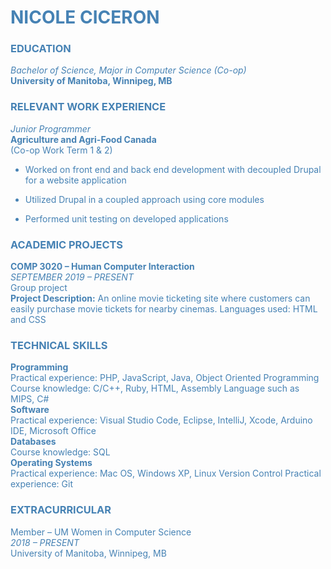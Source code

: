 # <font color='steelblue'> NICOLE CICERON 


### <font color='steelblue'> EDUCATION </font>
*Bachelor of Science, Major in Computer Science (Co-op)* 
<br>
**University of Manitoba, Winnipeg, MB**


### <font color='steelblue'>RELEVANT WORK EXPERIENCE</font>
*Junior Programmer*
<br>**Agriculture and Agri-Food Canada**
<br>(Co-op Work Term 1 & 2)

* Worked on front end and back end development with decoupled Drupal for a website     application

*  Utilized Drupal in a coupled approach using core modules
* Performed unit testing on developed applications


### <font color='steelblue'>ACADEMIC PROJECTS </font>
**COMP 3020 – Human Computer Interaction**          <br>*SEPTEMBER 2019 – PRESENT*
<br>Group project                                                                           
**Project Description:** An online movie ticketing site where customers can easily purchase movie tickets for nearby cinemas.
Languages used: HTML and CSS 


### <font color='steelblue'>TECHNICAL SKILLS</font>
**Programming**<br>
Practical experience: PHP, JavaScript, Java, Object Oriented Programming
Course knowledge: C/C++, Ruby, HTML, Assembly Language such as MIPS, C#
<br>**Software**<br>
Practical experience: Visual Studio Code, Eclipse, IntelliJ, Xcode, Arduino IDE, Microsoft Office
<br>**Databases**<br>
Course knowledge: SQL
<br>**Operating Systems**<br>
Practical experience: Mac OS, Windows XP, Linux
Version Control
Practical experience: Git

### <font color='steelblue'>EXTRACURRICULAR</font>
Member – UM Women in Computer Science              <br>*2018 – PRESENT*
<br>University of Manitoba, Winnipeg, MB
